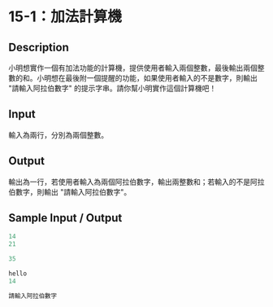# 15-1：加法計算機

## Description

小明想實作一個有加法功能的計算機，提供使用者輸入兩個整數，最後輸出兩個整數的和。小明想在最後附一個提醒的功能，如果使用者輸入的不是數字，則輸出 "請輸入阿拉伯數字" 的提示字串。請你幫小明實作這個計算機吧！

## Input

輸入為兩行，分別為兩個整數。

## Output

輸出為一行，若使用者輸入為兩個阿拉伯數字，輸出兩整數和；若輸入的不是阿拉伯數字，則輸出 "請輸入阿拉伯數字"。

## Sample Input / Output

```py
14
21

35
```
```py
hello
14

請輸入阿拉伯數字
```